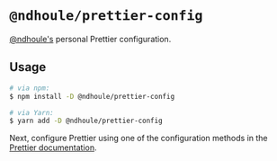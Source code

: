 # `@ndhoule/prettier-config`

[@ndhoule's](https://github.com/ndhoule) personal Prettier configuration.

## Usage

```bash
# via npm:
$ npm install -D @ndhoule/prettier-config

# via Yarn:
$ yarn add -D @ndhoule/prettier-config
```

Next, configure Prettier using one of the configuration methods in the [Prettier documentation](https://prettier.io/docs/en/configuration.html#sharing-configurations).
